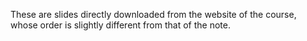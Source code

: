 These are slides directly downloaded from the website of the course, whose order is slightly different from that of the note.  
